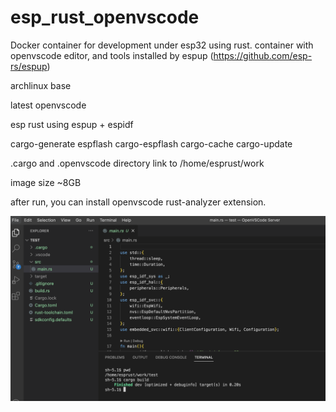 # esp_rust_openvscode
Docker container for development under esp32 using rust. container with openvscode editor, and tools installed by espup (https://github.com/esp-rs/espup)

archlinux base

latest openvscode

esp rust using espup + espidf

cargo-generate espflash cargo-espflash cargo-cache cargo-update

.cargo and .openvscode directory link to /home/esprust/work

image size ~8GB

after run, you can install openvscode rust-analyzer extension. 

![](images/screenshot1.png)
